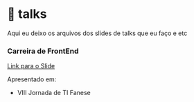 # 📰 talks

Aqui eu deixo os arquivos dos slides de talks que eu faço e etc



### Carreira de FrontEnd

[Link para o Slide](...)

Apresentado em:

- VIII Jornada de TI Fanese
